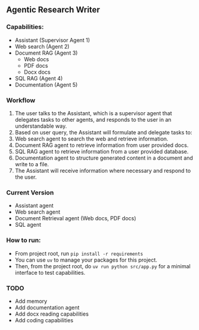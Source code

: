 ## Agentic Research Writer

### Capabilities:

- Assistant (Supervisor Agent 1)
- Web search (Agent 2)
- Document RAG (Agent 3)
  - Web docs
  - PDF docs
  - Docx docs
- SQL RAG (Agent 4)
- Documentation (Agent 5)

### Workflow

1. The user talks to the Assistant, which is a supervisor agent that delegates tasks to other agents, and responds to the user in an understandable way.
2. Based on user query, the Assistant will formulate and delegate tasks to:
3. Web search agent to search the web and retrieve information.
4. Document RAG agent to retrieve information from user provided docs.
5. SQL RAG agent to retrieve information from a user provided database.
6. Documentation agent to structure generated content in a document and write to a file.
7. The Assistant will receive information where necessary and respond to the user.

### Current Version

- Assistant agent
- Web search agent
- Document Retrieval agent (Web docs, PDF docs)
- SQL agent

### How to run:

- From project root, run ``pip install -r requirements``
- You can use ``uv`` to manage your packages for this project.
- Then, from the project root, do ``uv run python src/app.py`` for a minimal interface to test capabilities.

### TODO

- Add memory
- Add documentation agent
- Add docx reading capabilities
- Add coding capabilities
